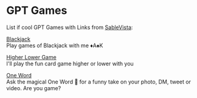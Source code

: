 # GPT Games
List if cool GPT Games with Links from [SableVista](https://sablevista.com):

[Blackjack](https://chat.openai.com/g/g-2wF7xSRmS-blackjack)\
Play games of Blackjack with me ♦️A♠️K

[Higher Lower Game](https://chat.openai.com/g/g-c0u14Ylg3-higher-lower-game)\
I'll play the fun card game higher or lower with you

[One Word](https://chat.openai.com/g/g-fUTiTQOwK-one-word)\
Ask the magical One Word 🔮 for a funny take on your photo, DM, tweet or video. Are you game?
